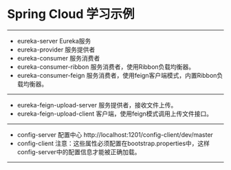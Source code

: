 # Spring Cloud 学习示例
***
- eureka-server Eureka服务
- eureka-provider 服务提供者
- eureka-consumer 服务消费者
- eureka-consumer-ribbon 服务消费者，使用Ribbon负载均衡器。
- eureka-consumer-feign 服务消费者，使用feign客户端模式，内置Ribbon负载均衡器。
***
- eureka-feign-upload-server 服务提供者，接收文件上传。
- eureka-feign-upload-client 客户端，使用feign模式调用上传文件接口。
***
- config-server 配置中心 http://localhost:1201/config-client/dev/master
- config-client 注意：这些属性必须配置在bootstrap.properties中，这样config-server中的配置信息才能被正确加载。
***
